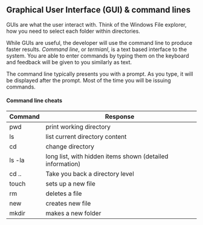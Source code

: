## Graphical User Interface (GUI) & command lines

GUIs are what the user interact with.  Think of the Windows File explorer, how you need to select each folder within directories.  

While GUIs are useful, the developer will use the command line to produce faster results. _Command line_, or _termianl_,  is a text based interface to the system. You are able to enter commands by typing them on the keyboard and feedback will be given to you similarly as text.

The command line typically presents you with a prompt. As you type, it will be displayed after the prompt. Most of the time you will be issuing commands. 

#### Command line cheats

Command | Response
------- | --------
pwd | print working directory
ls | list current directory content
cd | change directory
ls -la | long list, with hidden items shown (detailed information)
cd .. | Take you back a directory level
touch | sets up a new file
rm | deletes a file
new | creates new file
mkdir | makes a new folder

